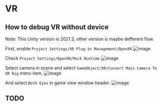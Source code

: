 # VR

## How to debug VR without device
Note: This Unity version is 2021.3, other version is maybe defferent flow.

First, enable `Project Settings/XR Plug-in Management/OpenXR`
![image](https://user-images.githubusercontent.com/3889597/182819085-70b6708e-1c64-4be4-ba55-b425cb82ecbc.png)

Check `Project Settings/OpenXR/Mock Runtime`
![image](https://user-images.githubusercontent.com/3889597/182819110-6a4449e3-340a-40a7-935f-bc56419798dc.png)

Select camera in scene and select `GameObject/XR/Convert Main Camera To XR Rig` menu item.
![image](https://user-images.githubusercontent.com/3889597/182819214-492d48e5-de2b-4074-9075-467835b274c2.png)

And select `Both Eyes` in game view window header.
![image](https://user-images.githubusercontent.com/3889597/182819263-95d011c9-12e6-4e13-b467-0c7a831e5cd2.png)

## TODO
